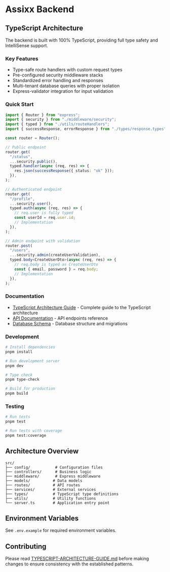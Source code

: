 # Assixx Backend

## TypeScript Architecture

The backend is built with 100% TypeScript, providing full type safety and IntelliSense support.

### Key Features

- Type-safe route handlers with custom request types
- Pre-configured security middleware stacks
- Standardized error handling and responses
- Multi-tenant database queries with proper isolation
- Express-validator integration for input validation

### Quick Start

```typescript
import { Router } from "express";
import { security } from "./middleware/security";
import { typed } from "./utils/routeHandlers";
import { successResponse, errorResponse } from "./types/response.types";

const router = Router();

// Public endpoint
router.get(
  "/status",
  ...security.public(),
  typed.handler(async (req, res) => {
    res.json(successResponse({ status: "ok" }));
  }),
);

// Authenticated endpoint
router.get(
  "/profile",
  ...security.user(),
  typed.auth(async (req, res) => {
    // req.user is fully typed
    const userId = req.user.id;
    // Implementation
  }),
);

// Admin endpoint with validation
router.post(
  "/users",
  ...security.admin(createUserValidation),
  typed.body<CreateUserDto>(async (req, res) => {
    // req.body is typed as CreateUserDto
    const { email, password } = req.body;
    // Implementation
  }),
);
```

### Documentation

- [TypeScript Architecture Guide](./TYPESCRIPT-ARCHITECTURE-GUIDE.md) - Complete guide to the TypeScript architecture
- [API Documentation](../docs/API.md) - API endpoints reference
- [Database Schema](../docs/DATABASE-SETUP-README.md) - Database structure and migrations

### Development

```bash
# Install dependencies
pnpm install

# Run development server
pnpm dev

# Type check
pnpm type-check

# Build for production
pnpm build
```

### Testing

```bash
# Run tests
pnpm test

# Run tests with coverage
pnpm test:coverage
```

## Architecture Overview

```
src/
├── config/           # Configuration files
├── controllers/      # Business logic
├── middleware/       # Express middleware
├── models/          # Data models
├── routes/          # API routes
├── services/        # External services
├── types/           # TypeScript type definitions
├── utils/           # Utility functions
└── server.ts        # Application entry point
```

## Environment Variables

See `.env.example` for required environment variables.

## Contributing

Please read [TYPESCRIPT-ARCHITECTURE-GUIDE.md](./TYPESCRIPT-ARCHITECTURE-GUIDE.md) before making changes to ensure consistency with the established patterns.
